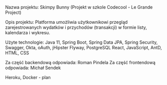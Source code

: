 Nazwa projektu: Skimpy Bunny
(Projekt w szkole Codecool - Le Grande Project)

Opis projektu: Platforma umożliwia użytkownikowi przegląd zarejestrowanych wydatków i przychodów (transakcji) w formie listy, kalendarza i wykresu.

Użyte technologie:
Java 11, Spring Boot, Spring Data JPA, Spring Security,
Swagger,
Okta, oAuth,
jHipster
Flyway, PostgreSQL
React, JavaScript, AntD, HTML, CSS

Za część backendową odpowiada: Roman Pindela
Za część frontendową odpowiada: Michał Sendek


Heroku, Docker - plan
